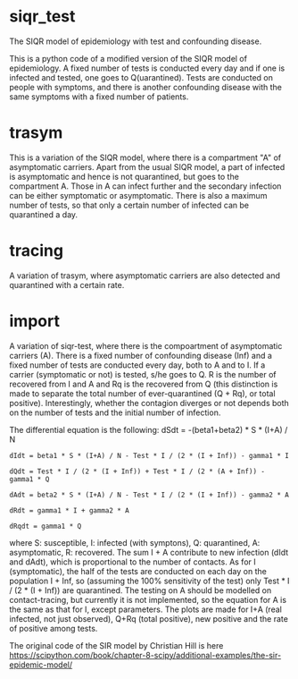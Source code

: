 # siqr_test
The SIQR model of epidemiology with test and confounding disease.

This is a python code of a modified version of the SIQR model of epidemiology. A fixed number of tests is conducted every day and if one is infected and tested, one goes to Q(uarantined). Tests are conducted on people with symptoms, and there is another confounding disease with the same symptoms with a fixed number of patients.

# trasym
This is a variation of the SIQR model, where there is a compartment "A" of asymptomatic carriers. Apart from the usual SIQR model, a part of infected is asymptomatic and hence is not quarantined, but goes to the compartment A. Those in A can infect further and the secondary infection can be either symptomatic or asymptomatic. There is also a maximum number of tests, so that only a certain number of infected can be quarantined a day.

# tracing
A variation of trasym, where asymptomatic carriers are also detected and quarantined with a certain rate.

# import
A variation of siqr-test, where there is the compoartment of asymptomatic carriers (A). There is a fixed number of confounding disease (Inf) and a fixed number of tests are conducted every day, both to A and to I. If a carrier (symptomatic or not) is tested, s/he goes to Q. R is the number of recovered from I and A and Rq is the recovered from Q (this distinction is made to separate the total number of ever-quarantined (Q + Rq), or total positive).
Interestingly, whether the contagion diverges or not depends both on the number of tests and the initial number of infection.

The differential equation is the following:
    dSdt = -(beta1+beta2) * S * (I+A) / N
    
    dIdt = beta1 * S * (I+A) / N - Test * I / (2 * (I + Inf)) - gamma1 * I
    
    dQdt = Test * I / (2 * (I + Inf)) + Test * I / (2 * (A + Inf)) - gamma1 * Q
    
    dAdt = beta2 * S * (I+A) / N - Test * I / (2 * (I + Inf)) - gamma2 * A
    
    dRdt = gamma1 * I + gamma2 * A
    
    dRqdt = gamma1 * Q
    
where S: susceptible, I: infected (with symptons), Q: quarantined, A: asymptomatic, R: recovered.
The sum I + A contribute to new infection (dIdt and dAdt), which is proportional to the number of contacts. As for I (symptomatic), the half of the tests are conducted on each day on the population I + Inf, so (assuming the 100% sensitivity of the test) only Test * I / (2 * (I + Inf)) are quarantined. The testing on A should be modelled on contact-tracing, but currently it is not implemented, so the equation for A is the same as that for I, except parameters.
The plots are made for I+A (real infected, not just observed), Q+Rq (total positive), new positive and the rate of positive among tests.


The original code of the SIR model by Christian Hill is here
https://scipython.com/book/chapter-8-scipy/additional-examples/the-sir-epidemic-model/
